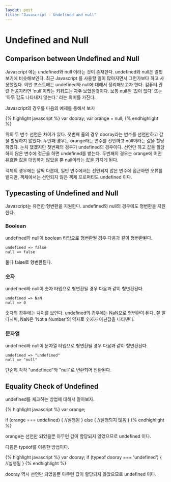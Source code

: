 ```yaml
---
layout: post
title: "Javascript - Undefined and null"
---
```


# Undefined and Null

## Comparison between Undefined and Null

Javascript 에는 undefined와 null 이라는 것이 존재한다. undefined와 null은 얼핏 보기에 비슷해보인다.  최근 Javascript 를 사용할 일이 많아지면서 그런가보다 하고 사용했었다. 이번 포스트에는 undefined와 null에 대해서 정리해보고자 한다. 컴퓨터 관련 전공자라면 'null'이라는 키워드는 자주 보았을것이다. 보통 null은 '값이 없다' 또는 '아무 값도 나타내지 않는다.' 라는 의미를 가진다.

Javascript의 경우를 다음의 예제를 통해서 보자

{% highlight javascript %}
var dooray;
var orange = null;
{% endhighlight %}

위의 두 변수 선언은 차이가 있다. 첫번째 줄의 경우 dooray라는 변수를 선언만하고 값을 할당하지 않았다. 두번째 경우는 orange라는 변수를 선언하고 null이라는 값을 할당하였다. 눈치 챘겠지만 첫번째의 경우가 undefined의 경우이다. 선언만 하고 값을 할당하지 않은 변수에 접근을 하면 undefined를 뱉는다. 두번째의 경우는 orange에 어떤 유효한 값을 대입하지 않았을 뿐 null이라는 값을 가지게 된다.

객체의 경우에는 살짝 다른데, 일반 변수에서는 선언되지 않은 변수에 접근하면 오류를 뱉지만, 객체에서는 선언되지 않은 객체 프로퍼티도 undefined 이다.

## Typecasting of Undefined and Null
Javascript는 유연한 형변환을 지원한다. undefined와 null의 경우에도 형변환을 지원한다.

### Boolean
undefined와 null이 boolean 타입으로 형변환될 경우 다음과 같이 형변환된다.

	undefined => false
    null => false

둘다 false로 형변환된다.

### 숫자
undefined와 null이 숫자 타입으로 형변환될 경우 다음과 같이 형변환된다.

	undefined => NaN
    null => 0

숫자의 경우에는 차이를 보인다. undefined의 경우에는 NaN으로 형변환이 된다. 잘 알다시피, NaN은 'Not a Number'의 약자로 숫자가 아닌값을 나타낸다.

### 문자열
undefined와 null이 문자열 타입으로 형변환될 경우 다음과 같이 형변환된다.

	undefined => "undefined"
    null => "null"
단순히 각각 "undefined"와 "null"로 변환되어 반환된다.

## Equality Check of Undefined

undefined를 체크하는 방법에 대해서 알아보자.

{% highlight javascript %}
var orange;

if (orange === undefined) {
	//실행됨
} else {
	//실행되지 않음
}
{% endhighlight %}

orange는 선언만 되었을뿐 아무런 값이 할당되지 않았으므로 undefined 이다.

다음은 typeof를 이용한 방법이다.

{% highlight javascript %}
var dooray;
if (typeof dooray === 'undefined') {
	//실행됨
}
{% endhighlight %}

dooray 역시 선언만 되었을뿐 아무런 값이 할당되지 않았으므로 undefined 이다.


